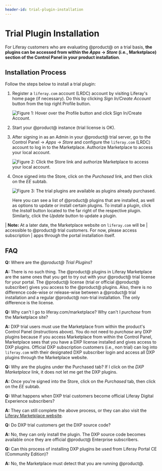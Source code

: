```yaml
---
header-id: trial-plugin-installation
---
```


# Trial Plugin Installation

For Liferay customers who are evaluating @product@ on a trial basis, **the
plugins can be accessed from within the *Apps* &rarr; *Store* (i.e.,
Marketplace) section of the Control Panel in your product installation**. 

## Installation Process

Follow the steps below to install a trial plugin:

1.  Register a `liferay.com` account (LRDC) account by visiting Liferay's home
    page (if necessary). Do this by clicking *Sign In/Create Account* button
    from the top right Profile button.

    ![Figure 1: Hover over the Profile button and click *Sign In/Create Account*.](../../images-dxp/liferay-com-sign-in.png)

2.  Start your @product@ instance (trial license is OK).

3.  After signing in as an Admin in your @product@ trial server, go to the
    Control Panel &rarr; *Apps* &rarr; *Store* and configure the `liferay.com`
    (LRDC) account to log in to the Marketplace. Authorize Marketplace to access
    your local account.

    ![Figure 2: Click the *Store* link and authorize Marketplace to access your local account.](../../images-dxp/dxp-store-link.png)

4.  Once signed into the Store, click on the *Purchased* link, and then click on
    the *EE* subtab.

    ![Figure 3: The trial plugins are available as plugins already purchased.](../../images-dxp/dxp-store-ee.png)

    Here you can see a list of @product@ plugins that are installed, as well as
    options to update or install certain plugins. To install a plugin, click the
    *Install* button located to the far right of the respective plugin.
    Similarly, click the *Update* button to update a plugin.

| **Note:** At a later date, the Marketplace website on `liferay.com` will be
| accessible to @product@ trial customers. For now, please access subscription
| apps through the portal installation itself.

## FAQ

**Q:** Where are the *@product@ Trial Plugins*?

**A:** There is no such thing. The @product@ plugins in Liferay Marketplace are
the same ones that you get to try out with your @product@ trial license for your
portal. The @product@ license (trial or official @product@ subscriber) gives you
access to the @product@ plugins. Also, there is no difference code-wise or
release-wise between a @product@ trial installation and a regular @product@
non-trial installation. The only difference is the license.

**Q:** Why can't I go to liferay.com/marketplace? Why can't I *purchase* from
the Marketplace site?

**A:** DXP trial users must use the Marketplace from within the product's
Control Panel (instructions above). You do not need to *purchase* any DXP
plugins because if you access Marketplace from within the Control Panel,
Marketplace sees that you have a DXP license installed and gives access to DXP
plugins. Official DXP subscription customers (i.e., non trial) can log into
`liferay.com` with their designated DXP subscriber login and access all DXP
plugins through the Marketplace website. 

**Q:** Why are the plugins under the Purchased tab? If I click on the
*DXP Marketplace* link, it does not let me get the DXP plugins.

**A:** Once you're signed into the Store, click on the *Purchased* tab,
then click on the *EE* subtab.

**Q:** What happens when DXP trial customers become official Liferay Digital
Experience subscribers?

**A:** They can still complete the above process, or they can also visit the
[Liferay Marketplace website](https://www.liferay.com/marketplace).

**Q:** Do DXP trial customers get the DXP source code?

**A:** No, they can only install the plugin. The DXP source code becomes
available once they are official @product@ Enterprise subscribers.

**Q:** Can this process of installing DXP plugins be used from Liferay Portal CE
(Community Edition)?

**A:** No, the Marketplace must detect that you are running @product@.

